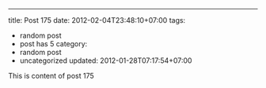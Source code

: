 ---
title: Post 175
date: 2012-02-04T23:48:10+07:00
tags:
  - random post
  - post has 5
category:
  - random post
  - uncategorized
updated: 2012-01-28T07:17:54+07:00

This is content of post 175